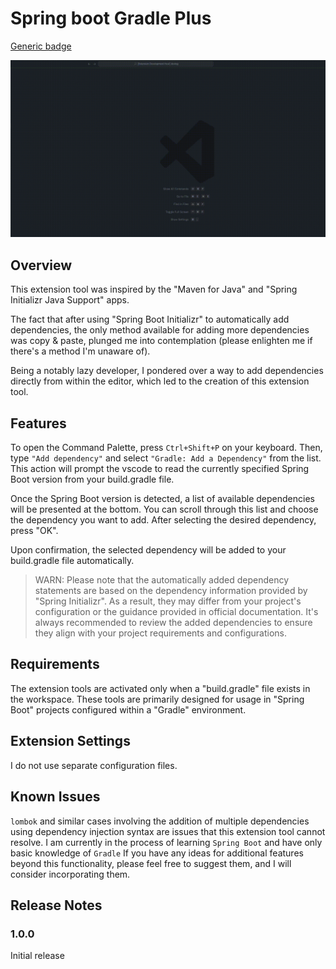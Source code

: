 # Spring boot Gradle Plus

[Generic badge](https://img.shields.io/badge/version-0.0.1-critical.svg)

![Screenshot](images/spring-boot-gradle-plus.gif)

## Overview

This extension tool was inspired by the "Maven for Java" and "Spring Initializr Java Support" apps.

The fact that after using "Spring Boot Initializr" to automatically add dependencies, the only method available for adding more dependencies was copy & paste, plunged me into contemplation (please enlighten me if there's a method I'm unaware of).

Being a notably lazy developer, I pondered over a way to add dependencies directly from within the editor, which led to the creation of this extension tool.

## Features

To open the Command Palette, press `Ctrl+Shift+P` on your keyboard. Then, type `"Add dependency"` and select `"Gradle: Add a Dependency"` from the list. This action will prompt the vscode to read the currently specified Spring Boot version from your build.gradle file.

Once the Spring Boot version is detected, a list of available dependencies will be presented at the bottom. You can scroll through this list and choose the dependency you want to add. After selecting the desired dependency, press "OK".

Upon confirmation, the selected dependency will be added to your build.gradle file automatically.

> WARN: Please note that the automatically added dependency statements are based on the dependency information provided by "Spring Initializr". As a result, they may differ from your project's configuration or the guidance provided in official documentation. It's always recommended to review the added dependencies to ensure they align with your project requirements and configurations.

## Requirements

The extension tools are activated only when a "build.gradle" file exists in the workspace. These tools are primarily designed for usage in "Spring Boot" projects configured within a "Gradle" environment.

## Extension Settings

I do not use separate configuration files.

## Known Issues

`lombok` and similar cases involving the addition of multiple dependencies using dependency injection syntax are issues that this extension tool cannot resolve. I am currently in the process of learning `Spring Boot` and have only basic knowledge of `Gradle` If you have any ideas for additional features beyond this functionality, please feel free to suggest them, and I will consider incorporating them.

## Release Notes

### 1.0.0

Initial release

